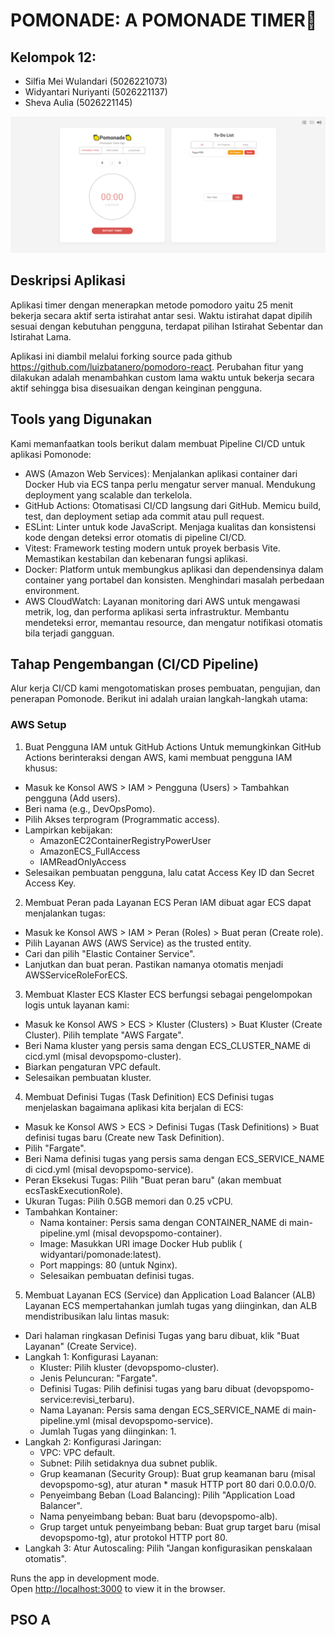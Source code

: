 # POMONADE: A POMONADE TIMER🍋

## Kelompok 12:

- Silfia Mei Wulandari (5026221073)
- Widyantari Nuriyanti (5026221137)
- Sheva Aulia (5026221145)

![Screenshot](screenshot.png)

## Deskripsi Aplikasi

Aplikasi timer dengan menerapkan metode pomodoro yaitu 25 menit bekerja secara aktif serta istirahat antar sesi. Waktu istirahat dapat dipilih sesuai dengan kebutuhan pengguna, terdapat pilihan Istirahat Sebentar dan Istirahat Lama.

Aplikasi ini diambil melalui forking source pada github https://github.com/luizbatanero/pomodoro-react. Perubahan fitur yang dilakukan adalah menambahkan custom lama waktu untuk bekerja secara aktif sehingga bisa disesuaikan dengan keinginan pengguna.

## Tools yang Digunakan

Kami memanfaatkan tools berikut dalam membuat Pipeline CI/CD untuk aplikasi Pomonode:
- AWS (Amazon Web Services): Menjalankan aplikasi container dari Docker Hub via ECS tanpa perlu mengatur server manual. Mendukung deployment yang scalable dan terkelola.
- GitHub Actions: Otomatisasi CI/CD langsung dari GitHub. Memicu build, test, dan deployment setiap ada commit atau pull request.
- ESLint: Linter untuk kode JavaScript. Menjaga kualitas dan konsistensi kode dengan deteksi error otomatis di pipeline CI/CD.
- Vitest: Framework testing modern untuk proyek berbasis Vite. Memastikan kestabilan dan kebenaran fungsi aplikasi.
- Docker: Platform untuk membungkus aplikasi dan dependensinya dalam container yang portabel dan konsisten. Menghindari masalah perbedaan environment.
- AWS CloudWatch: Layanan monitoring dari AWS untuk mengawasi metrik, log, dan performa aplikasi serta infrastruktur. Membantu mendeteksi error, memantau resource, dan mengatur notifikasi otomatis bila terjadi gangguan.

## Tahap Pengembangan (CI/CD Pipeline)

Alur kerja CI/CD kami mengotomatiskan proses pembuatan, pengujian, dan penerapan Pomonode. Berikut ini adalah uraian langkah-langkah utama:

### AWS Setup

1. Buat Pengguna IAM untuk GitHub Actions
   Untuk memungkinkan GitHub Actions berinteraksi dengan AWS, kami membuat pengguna IAM khusus:

- Masuk ke Konsol AWS > IAM > Pengguna (Users) > Tambahkan pengguna (Add users).
- Beri nama (e.g., DevOpsPomo).
- Pilih Akses terprogram (Programmatic access).
- Lampirkan kebijakan:
  - AmazonEC2ContainerRegistryPowerUser
  - AmazonECS_FullAccess
  - IAMReadOnlyAccess
- Selesaikan pembuatan pengguna, lalu catat Access Key ID dan Secret Access Key.

2. Membuat Peran pada Layanan ECS
   Peran IAM dibuat agar ECS dapat menjalankan tugas:

- Masuk ke Konsol AWS > IAM > Peran (Roles) > Buat peran (Create role).
- Pilih Layanan AWS (AWS Service) as the trusted entity.
- Cari dan pilih "Elastic Container Service".
- Lanjutkan dan buat peran. Pastikan namanya otomatis menjadi AWSServiceRoleForECS.

3. Membuat Klaster ECS
   Klaster ECS berfungsi sebagai pengelompokan logis untuk layanan kami:

- Masuk ke Konsol AWS > ECS > Kluster (Clusters) > Buat Kluster (Create Cluster).
  Pilih template "AWS Fargate".
- Beri Nama kluster yang persis sama dengan ECS_CLUSTER_NAME di cicd.yml (misal devopspomo-cluster).
- Biarkan pengaturan VPC default.
- Selesaikan pembuatan kluster.

4. Membuat Definisi Tugas (Task Definition) ECS
   Definisi tugas menjelaskan bagaimana aplikasi kita berjalan di ECS:

- Masuk ke Konsol AWS > ECS > Definisi Tugas (Task Definitions) > Buat definisi tugas baru (Create new Task Definition).
- Pilih "Fargate".
- Beri Nama definisi tugas yang persis sama dengan ECS_SERVICE_NAME di cicd.yml (misal devopspomo-service).
- Peran Eksekusi Tugas: Pilih "Buat peran baru" (akan membuat ecsTaskExecutionRole).
- Ukuran Tugas: Pilih 0.5GB memori dan 0.25 vCPU.
- Tambahkan Kontainer:
  - Nama kontainer: Persis sama dengan CONTAINER_NAME di main-pipeline.yml (misal devopspomo-container).
  - Image: Masukkan URI image Docker Hub publik ( widyantari/pomonade:latest).
  - Port mappings: 80 (untuk Nginx).
  - Selesaikan pembuatan definisi tugas.

5. Membuat Layanan ECS (Service) dan Application Load Balancer (ALB)
   Layanan ECS mempertahankan jumlah tugas yang diinginkan, dan ALB mendistribusikan lalu lintas masuk:

- Dari halaman ringkasan Definisi Tugas yang baru dibuat, klik "Buat Layanan" (Create Service).
- Langkah 1: Konfigurasi Layanan:
  - Kluster: Pilih kluster (devopspomo-cluster).
  - Jenis Peluncuran: "Fargate".
  - Definisi Tugas: Pilih definisi tugas yang baru dibuat (devopspomo-service:revisi_terbaru).
  - Nama Layanan: Persis sama dengan ECS_SERVICE_NAME di main-pipeline.yml (misal devopspomo-service).
  - Jumlah Tugas yang diinginkan: 1.
- Langkah 2: Konfigurasi Jaringan:
  - VPC: VPC default.
  - Subnet: Pilih setidaknya dua subnet publik.
  - Grup keamanan (Security Group): Buat grup keamanan baru (misal devopspomo-sg), atur aturan \* masuk HTTP port 80 dari 0.0.0.0/0.
  - Penyeimbang Beban (Load Balancing): Pilih "Application Load Balancer".
  - Nama penyeimbang beban: Buat baru (devopspomo-alb).
  - Grup target untuk penyeimbang beban: Buat grup target baru (misal devopspomo-tg), atur protokol HTTP port 80.
- Langkah 3: Atur Autoscaling: Pilih "Jangan konfigurasikan penskalaan otomatis".

Runs the app in development mode.<br>
Open [http://localhost:3000](http://localhost:3000) to view it in the browser.

## PSO A
